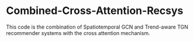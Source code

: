 # Combined-Cross-Attention-Recsys
This code is the combination of Spatiotemporal GCN and Trend-aware TGN recommender systems with the cross attention mechanism.
